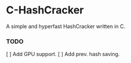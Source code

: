 # C-HashCracker
A simple and hyperfast HashCracker written in C.

### TODO
[ ] Add GPU support.
[ ] Add prev. hash saving.